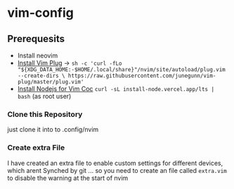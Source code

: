 # vim-config

## Prerequesits

- Install neovim
- [Install Vim Plug](https://github.com/junegunn/vim-plug) -> ```sh -c 'curl -fLo "${XDG_DATA_HOME:-$HOME/.local/share}"/nvim/site/autoload/plug.vim --create-dirs \
       https://raw.githubusercontent.com/junegunn/vim-plug/master/plug.vim'```
- [Install Nodejs for Vim Coc](https://github.com/neoclide/coc.nvim) ```curl -sL install-node.vercel.app/lts | bash``` (as root user)

### Clone this Repository

just clone it into to .config/nvim

### Create extra File

I have created an extra file to enable custom settings for different devices, which arent Synched by git ... so you need to create an file called `extra.vim` to disable the warning at the start of nvim
